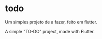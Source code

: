 # todo

Um simples projeto de a fazer, feito em flutter.

A simple "TO-DO" project, made with Flutter.
